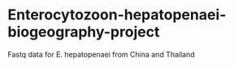 # Enterocytozoon-hepatopenaei-biogeography-project
Fastq data for E. hepatopenaei from China and Thailand
